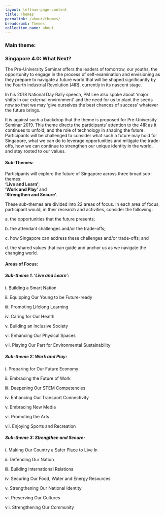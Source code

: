 ```yaml
---
layout: leftnav-page-content
title: Themes
permalink: /about/themes/
breadcrumb: Themes
collection_name: about
---
```


### **Main theme:**
### **Singapore 4.0: What Next?**

The Pre-University Seminar offers the leaders of tomorrow, our youths, the opportunity to engage in the process of self-examination and envisioning as they prepare to navigate a future world that will be shaped significantly by the Fourth Industrial Revolution (4IR), currently in its nascent stage. 

In his 2018 National Day Rally speech, PM Lee also spoke about ‘major shifts in our external environment’ and the need for us to plant the seeds now so that we may ‘give ourselves the best chances of success’ whatever the future brings. 

It is against such a backdrop that the theme is proposed for Pre-University Seminar 2019. This theme directs the participants’ attention to the 4IR as it continues to unfold, and the role of technology in shaping the future. Participants will be challenged to consider what such a future may hold for Singapore, what we can do to leverage opportunities and mitigate the trade-offs, how we can continue to strengthen our unique identity in the world, and stay rooted to our values.

#### **Sub-Themes:**

Participants will explore the future of Singapore across three broad sub-themes:<br>
**‘Live and Learn’**;<br>
**‘Work and Play’** and<br>
**‘Strengthen and Secure’**. 

These sub-themes are divided into 22 areas of focus. In each area of focus, participant would, in their research and activities, consider the following:

a. the opportunities that the future presents; 

b. the attendant challenges and/or the trade-offs; 

c. how Singapore can address these challenges and/or trade-offs; and 

d. the shared values that can guide and anchor us as we navigate the changing world. 

#### **Areas of Focus:**

##### **Sub-theme 1. ‘Live and Learn’:**

i. Building a Smart Nation

ii. Equipping Our Young to be Future-ready

iii. Promoting Lifelong Learning

iv. Caring for Our Health

v. Building an Inclusive Society

vi. Enhancing Our Physical Spaces

vii. Playing Our Part for Environmental Sustainability 

##### **Sub-theme 2: Work and Play:**

i. Preparing for Our Future Economy

ii. Embracing the Future of Work

iii. Deepening Our STEM Competencies

iv. Enhancing Our Transport Connectivity

v. Embracing New Media

vi. Promoting the Arts

vii. Enjoying Sports and Recreation 

##### **Sub-theme 3: Strengthen and Secure:**

i. Making Our Country a Safer Place to Live In

ii. Defending Our Nation

iii. Building International Relations

iv. Securing Our Food, Water and Energy Resources

v. Strengthening Our National Identity

vi. Preserving Our Cultures

vii. Strengthening Our Community

